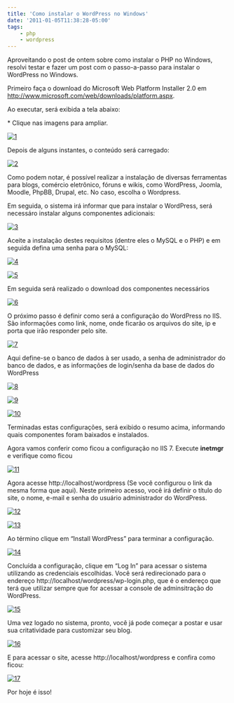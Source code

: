 ```yaml
---
title: 'Como instalar o WordPress no Windows'
date: '2011-01-05T11:38:28-05:00'
tags:
    - php
    - wordpress
---
```


Aproveitando o post de ontem sobre como instalar o PHP no Windows, resolvi testar e fazer um post com o passo-a-passo para instalar o WordPress no Windows.

Primeiro faça o download do Microsoft Web Platform Installer 2.0 em <http://www.microsoft.com/web/downloads/platform.aspx>.

Ao executar, será exibida a tela abaixo:

\* Clique nas imagens para ampliar.

[![](/wp-content/uploads/2011/01/1.png "1")](/wp-content/uploads/2011/01/1.png)

Depois de alguns instantes, o conteúdo será carregado:

[![](/wp-content/uploads/2011/01/2.png "2")](/wp-content/uploads/2011/01/2.png)

Como podem notar, é possível realizar a instalação de diversas ferramentas para blogs, comércio eletrônico, fóruns e wikis, como WordPress, Joomla, Moodle, PhpBB, Drupal, etc. No caso, escolha o Wordpress.

Em seguida, o sistema irá informar que para instalar o WordPress, será necessáro instalar alguns componentes adicionais:

[![](/wp-content/uploads/2011/01/3.png "3")](/wp-content/uploads/2011/01/3.png)

Aceite a instalação destes requisitos (dentre eles o MySQL e o PHP) e em seguida defina uma senha para o MySQL:

[![](/wp-content/uploads/2011/01/4.png "4")](/wp-content/uploads/2011/01/4.png)

[![](/wp-content/uploads/2011/01/5.png "5")](/wp-content/uploads/2011/01/5.png)

Em seguida será realizado o download dos componentes necessários

[![](/wp-content/uploads/2011/01/6.png "6")](/wp-content/uploads/2011/01/6.png)

O próximo passo é definir como será a configuração do WordPress no IIS. São informações como link, nome, onde ficarão os arquivos do site, ip e porta que irão responder pelo site.

[![](/wp-content/uploads/2011/01/7.png "7")](/wp-content/uploads/2011/01/7.png)

Aqui define-se o banco de dados à ser usado, a senha de administrador do banco de dados, e as informações de login/senha da base de dados do WordPress

[![](/wp-content/uploads/2011/01/8.png "8")](/wp-content/uploads/2011/01/8.png)

[![](/wp-content/uploads/2011/01/9.png "9")](/wp-content/uploads/2011/01/9.png)

[![](/wp-content/uploads/2011/01/10.png "10")](/wp-content/uploads/2011/01/10.png)

Terminadas estas configurações, será exibido o resumo acima, informando quais componentes foram baixados e instalados.

Agora vamos conferir como ficou a configuração no IIS 7. Execute **inetmgr** e verifique como ficou

[![](/wp-content/uploads/2011/01/11.png "11")](/wp-content/uploads/2011/01/11.png)

Agora acesse http://localhost/wordpress (Se você configurou o link da mesma forma que aqui). Neste primeiro acesso, você irá definir o título do site, o nome, e-mail e senha do usuário administrador do WordPress.

[![](/wp-content/uploads/2011/01/12.png "12")](/wp-content/uploads/2011/01/12.png)

[![](/wp-content/uploads/2011/01/13.png "13")](/wp-content/uploads/2011/01/13.png)

Ao término clique em “Install WordPress” para terminar a configuração.

[![](/wp-content/uploads/2011/01/14.png "14")](/wp-content/uploads/2011/01/14.png)

Concluída a configuração, clique em “Log In” para acessar o sistema utilizando as credenciais escolhidas. Você será redirecionado para o endereço http://localhost/wordpress/wp-login.php, que é o endereço que terá que utilizar sempre que for acessar a console de adminsitração do WordPress.

[![](/wp-content/uploads/2011/01/15.png "15")](/wp-content/uploads/2011/01/15.png)

Uma vez logado no sistema, pronto, você já pode começar a postar e usar sua critatividade para customizar seu blog.

[![](/wp-content/uploads/2011/01/16.png "16")](/wp-content/uploads/2011/01/16.png)

E para acessar o site, acesse http://localhost/wordpress e confira como ficou:

[![](/wp-content/uploads/2011/01/17.png "17")](/wp-content/uploads/2011/01/17.png)

Por hoje é isso!
